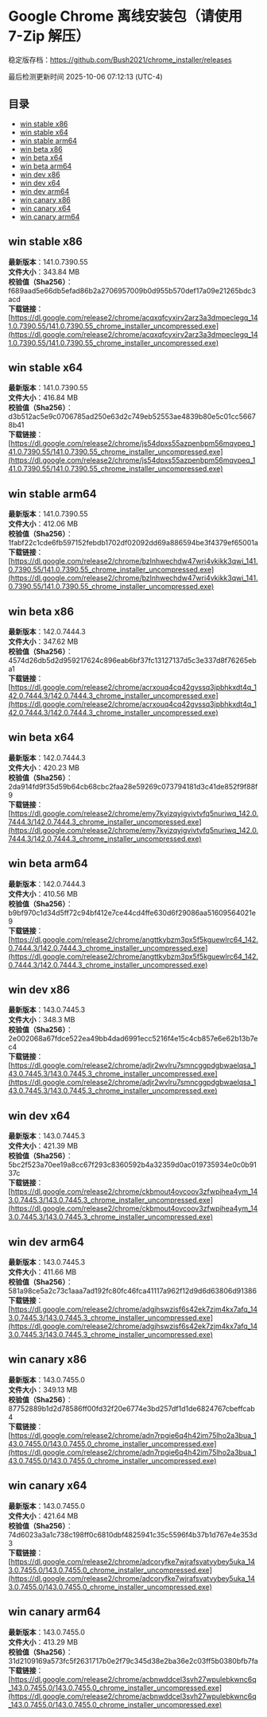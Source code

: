 # Google Chrome 离线安装包（请使用 7-Zip 解压）
稳定版存档：<https://github.com/Bush2021/chrome_installer/releases>

最后检测更新时间
2025-10-06 07:12:13 (UTC-4)

## 目录
* [win stable x86](https://github.com/Bush2021/chrome_installer?tab=readme-ov-file#win-stable-x86)
* [win stable x64](https://github.com/Bush2021/chrome_installer?tab=readme-ov-file#win-stable-x64)
* [win stable arm64](https://github.com/Bush2021/chrome_installer?tab=readme-ov-file#win-stable-arm64)
* [win beta x86](https://github.com/Bush2021/chrome_installer?tab=readme-ov-file#win-beta-x86)
* [win beta x64](https://github.com/Bush2021/chrome_installer?tab=readme-ov-file#win-beta-x64)
* [win beta arm64](https://github.com/Bush2021/chrome_installer?tab=readme-ov-file#win-beta-arm64)
* [win dev x86](https://github.com/Bush2021/chrome_installer?tab=readme-ov-file#win-dev-x86)
* [win dev x64](https://github.com/Bush2021/chrome_installer?tab=readme-ov-file#win-dev-x64)
* [win dev arm64](https://github.com/Bush2021/chrome_installer?tab=readme-ov-file#win-dev-arm64)
* [win canary x86](https://github.com/Bush2021/chrome_installer?tab=readme-ov-file#win-canary-x86)
* [win canary x64](https://github.com/Bush2021/chrome_installer?tab=readme-ov-file#win-canary-x64)
* [win canary arm64](https://github.com/Bush2021/chrome_installer?tab=readme-ov-file#win-canary-arm64)

## win stable x86
**最新版本**：141.0.7390.55  
**文件大小**：343.84 MB  
**校验值（Sha256）**：f689aad5e66db5efad86b2a2706957009b0d955b570def17a09e21265bdc3acd  
**下载链接**：[https://dl.google.com/release2/chrome/acqxqfcyxirv2arz3a3dmpeclegq_141.0.7390.55/141.0.7390.55_chrome_installer_uncompressed.exe](https://dl.google.com/release2/chrome/acqxqfcyxirv2arz3a3dmpeclegq_141.0.7390.55/141.0.7390.55_chrome_installer_uncompressed.exe)  

## win stable x64
**最新版本**：141.0.7390.55  
**文件大小**：416.84 MB  
**校验值（Sha256）**：d3b512ac5e9c0706785ad250e63d2c749eb52553ae4839b80e5c01cc56678b41  
**下载链接**：[https://dl.google.com/release2/chrome/js54dpxs55azpenbpm56mqvpeq_141.0.7390.55/141.0.7390.55_chrome_installer_uncompressed.exe](https://dl.google.com/release2/chrome/js54dpxs55azpenbpm56mqvpeq_141.0.7390.55/141.0.7390.55_chrome_installer_uncompressed.exe)  

## win stable arm64
**最新版本**：141.0.7390.55  
**文件大小**：412.06 MB  
**校验值（Sha256）**：1fabf22c1cde6fb597152febdb1702df02092dd69a886594be3f4379ef65001a  
**下载链接**：[https://dl.google.com/release2/chrome/bzlnhwechdw47wri4vkikk3qwi_141.0.7390.55/141.0.7390.55_chrome_installer_uncompressed.exe](https://dl.google.com/release2/chrome/bzlnhwechdw47wri4vkikk3qwi_141.0.7390.55/141.0.7390.55_chrome_installer_uncompressed.exe)  

## win beta x86
**最新版本**：142.0.7444.3  
**文件大小**：347.62 MB  
**校验值（Sha256）**：4574d26db5d2d959217624c896eab6bf37fc13127137d5c3e337d8f76265eba1  
**下载链接**：[https://dl.google.com/release2/chrome/acrxouq4cq42gvssq3jpbhkxdt4q_142.0.7444.3/142.0.7444.3_chrome_installer_uncompressed.exe](https://dl.google.com/release2/chrome/acrxouq4cq42gvssq3jpbhkxdt4q_142.0.7444.3/142.0.7444.3_chrome_installer_uncompressed.exe)  

## win beta x64
**最新版本**：142.0.7444.3  
**文件大小**：420.23 MB  
**校验值（Sha256）**：2da914fd9f35d59b64cb68cbc2faa28e59269c073794181d3c41de852f9f88f9  
**下载链接**：[https://dl.google.com/release2/chrome/emy7kyizqyigvivtvfq5nuriwq_142.0.7444.3/142.0.7444.3_chrome_installer_uncompressed.exe](https://dl.google.com/release2/chrome/emy7kyizqyigvivtvfq5nuriwq_142.0.7444.3/142.0.7444.3_chrome_installer_uncompressed.exe)  

## win beta arm64
**最新版本**：142.0.7444.3  
**文件大小**：410.56 MB  
**校验值（Sha256）**：b9bf970c1d34d5ff72c94bf412e7ce44cd4ffe630d6f29086aa51609564021e9  
**下载链接**：[https://dl.google.com/release2/chrome/angttkybzm3px5f5kguewlrc64_142.0.7444.3/142.0.7444.3_chrome_installer_uncompressed.exe](https://dl.google.com/release2/chrome/angttkybzm3px5f5kguewlrc64_142.0.7444.3/142.0.7444.3_chrome_installer_uncompressed.exe)  

## win dev x86
**最新版本**：143.0.7445.3  
**文件大小**：348.3 MB  
**校验值（Sha256）**：2e002068a67fdce522ea49bb4dad6991ecc5216f4e15c4cb857e6e62b13b7ec4  
**下载链接**：[https://dl.google.com/release2/chrome/adjr2wvlru7smncggpdgbwaelqsa_143.0.7445.3/143.0.7445.3_chrome_installer_uncompressed.exe](https://dl.google.com/release2/chrome/adjr2wvlru7smncggpdgbwaelqsa_143.0.7445.3/143.0.7445.3_chrome_installer_uncompressed.exe)  

## win dev x64
**最新版本**：143.0.7445.3  
**文件大小**：421.39 MB  
**校验值（Sha256）**：5bc2f523a70ee19a8cc67f293c8360592b4a32359d0ac019735934e0c0b9137c  
**下载链接**：[https://dl.google.com/release2/chrome/ckbmout4ovcoov3zfwpihea4ym_143.0.7445.3/143.0.7445.3_chrome_installer_uncompressed.exe](https://dl.google.com/release2/chrome/ckbmout4ovcoov3zfwpihea4ym_143.0.7445.3/143.0.7445.3_chrome_installer_uncompressed.exe)  

## win dev arm64
**最新版本**：143.0.7445.3  
**文件大小**：411.66 MB  
**校验值（Sha256）**：581a98ce5a2c73c1aaa7ad192fc80fc46fca41117a962f12d9d6d63806d91386  
**下载链接**：[https://dl.google.com/release2/chrome/adgjhswzisf6s42ek7zjm4kx7afq_143.0.7445.3/143.0.7445.3_chrome_installer_uncompressed.exe](https://dl.google.com/release2/chrome/adgjhswzisf6s42ek7zjm4kx7afq_143.0.7445.3/143.0.7445.3_chrome_installer_uncompressed.exe)  

## win canary x86
**最新版本**：143.0.7455.0  
**文件大小**：349.13 MB  
**校验值（Sha256）**：87752889b1d2d78586ff00fd32f20e6774e3bd257df1d1de6824767cbeffcab4  
**下载链接**：[https://dl.google.com/release2/chrome/adn7rpgie6q4h42im75lho2a3bua_143.0.7455.0/143.0.7455.0_chrome_installer_uncompressed.exe](https://dl.google.com/release2/chrome/adn7rpgie6q4h42im75lho2a3bua_143.0.7455.0/143.0.7455.0_chrome_installer_uncompressed.exe)  

## win canary x64
**最新版本**：143.0.7455.0  
**文件大小**：421.64 MB  
**校验值（Sha256）**：74d6023a3a1c738c198ff0c6810dbf4825941c35c5596f4b37b1d767e4e353d3  
**下载链接**：[https://dl.google.com/release2/chrome/adcoryfke7wjrafsvatvybey5uka_143.0.7455.0/143.0.7455.0_chrome_installer_uncompressed.exe](https://dl.google.com/release2/chrome/adcoryfke7wjrafsvatvybey5uka_143.0.7455.0/143.0.7455.0_chrome_installer_uncompressed.exe)  

## win canary arm64
**最新版本**：143.0.7455.0  
**文件大小**：413.29 MB  
**校验值（Sha256）**：31d2109169a573fc5f2631717b0e2f79c345d38e2ba36e2c03ff5b0380bfb7fa  
**下载链接**：[https://dl.google.com/release2/chrome/acbnwddcel3svh27wpulebkwnc6q_143.0.7455.0/143.0.7455.0_chrome_installer_uncompressed.exe](https://dl.google.com/release2/chrome/acbnwddcel3svh27wpulebkwnc6q_143.0.7455.0/143.0.7455.0_chrome_installer_uncompressed.exe)  

